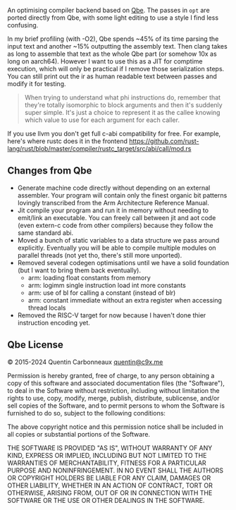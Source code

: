 An optimising compiler backend based on [Qbe](https://c9x.me/compile/).
The passes in `opt` are ported directly from Qbe, with some light editing to use a style I find less confusing.

In my brief profiling (with -O2), Qbe spends ~45% of its time parsing the input text and another ~15% outputting the assembly text.
Then clang takes as long to assemble that text as the whole Qbe part (or somehow 10x as long on aarch64).
However I want to use this as a JIT for comptime execution, which will only be practical if I remove those serialization steps.
You can still print out the ir as human readable text between passes and modify it for testing.

> When trying to understand what phi instructions do, remember that they're totally isomorphic to block arguments and then it's suddenly super simple.
> It's just a choice to represent it as the callee knowing which value to use for each argument for each caller.

If you use llvm you don't get full c-abi compatibility for free.
For example, here's where rustc does it in the frontend https://github.com/rust-lang/rust/blob/master/compiler/rustc_target/src/abi/call/mod.rs

## Changes from Qbe

- Generate machine code directly without depending on an external assembler.
  Your program will contain only the finest organic bit patterns lovingly transcribed from the Arm Architecture Reference Manual.
- Jit compile your program and run it in memory without needing to emit/link an executable.
  You can freely call between jit and aot code (even extern-c code from other compilers) because they follow the same standard abi.
- Moved a bunch of static variables to a data structure we pass around explicitly.
  Eventually you will be able to compile multiple modules on parallel threads (not yet tho, there's still more unported).
- Removed several codegen optimisations until we have a solid foundation (but I want to bring them back eventually).
  - arm: loading float constants from memory
  - arm: logimm single instruction load int more constants
  - arm: use of bl for calling a constant (instead of blr)
  - arm: constant immediate without an extra register when accessing thread locals
- Removed the RISC-V target for now because I haven't done thier instruction encoding yet.

## Qbe License

© 2015-2024 Quentin Carbonneaux <quentin@c9x.me>

Permission is hereby granted, free of charge, to any person obtaining a
copy of this software and associated documentation files (the "Software"),
to deal in the Software without restriction, including without limitation
the rights to use, copy, modify, merge, publish, distribute, sublicense,
and/or sell copies of the Software, and to permit persons to whom the
Software is furnished to do so, subject to the following conditions:

The above copyright notice and this permission notice shall be included in
all copies or substantial portions of the Software.

THE SOFTWARE IS PROVIDED "AS IS", WITHOUT WARRANTY OF ANY KIND, EXPRESS OR
IMPLIED, INCLUDING BUT NOT LIMITED TO THE WARRANTIES OF MERCHANTABILITY,
FITNESS FOR A PARTICULAR PURPOSE AND NONINFRINGEMENT. IN NO EVENT SHALL
THE AUTHORS OR COPYRIGHT HOLDERS BE LIABLE FOR ANY CLAIM, DAMAGES OR OTHER
LIABILITY, WHETHER IN AN ACTION OF CONTRACT, TORT OR OTHERWISE, ARISING
FROM, OUT OF OR IN CONNECTION WITH THE SOFTWARE OR THE USE OR OTHER
DEALINGS IN THE SOFTWARE.
